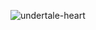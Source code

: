 
![undertale-heart](https://user-images.githubusercontent.com/73869003/137174431-7bc5baeb-5f4f-45b0-8b48-2d521c758b50.png)
